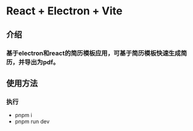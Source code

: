 # React + Electron + Vite

## 介绍
### 基于electron和react的简历模板应用，可基于简历模板快速生成简历，并导出为pdf。

## 使用方法
### 执行
- pnpm i 
- pnpm run dev

